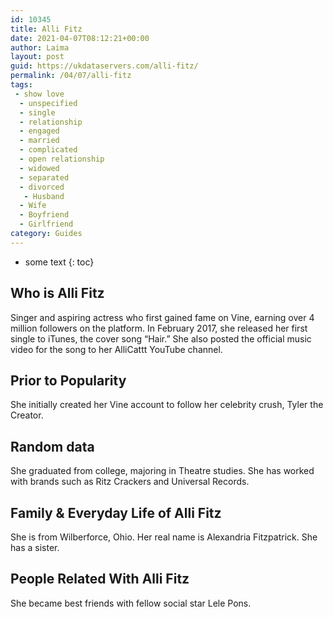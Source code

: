 ```yaml
---
id: 10345
title: Alli Fitz
date: 2021-04-07T08:12:21+00:00
author: Laima
layout: post
guid: https://ukdataservers.com/alli-fitz/
permalink: /04/07/alli-fitz
tags:
 - show love
  - unspecified
  - single
  - relationship
  - engaged
  - married
  - complicated
  - open relationship
  - widowed
  - separated
  - divorced
   - Husband
  - Wife
  - Boyfriend
  - Girlfriend
category: Guides
---
```


* some text
{: toc}


## Who is Alli Fitz
                  
                  
                  
Singer and aspiring actress who first gained fame on Vine, earning over 4 million followers on the platform. In February 2017, she released her first single to iTunes, the cover song &#8220;Hair.&#8221; She also posted the official music video for the song to her AlliCattt YouTube channel.  
                  
              
            
              
            
                
                
                
## Prior to Popularity
                  
                  
                  
She initially created her Vine account to follow her celebrity crush, Tyler the Creator. 
                  
              
            
              
            
                
                
                
## Random data
                  
                  
                  
She graduated from college, majoring in Theatre studies. She has worked with brands such as Ritz Crackers and Universal Records. 
                  
              
            
              
            
                
                
                
## Family & Everyday Life of Alli Fitz
                  
                  
                  
She is from Wilberforce, Ohio. Her real name is Alexandria Fitzpatrick. She has a sister. 
                  
              
            
              
            
                
                
                
## People Related With Alli Fitz
                  
                  
                  
She became best friends with fellow social star Lele Pons.
                  
              
            
              
            
                
              
            
              
              
            
            
              
            
          
          
          